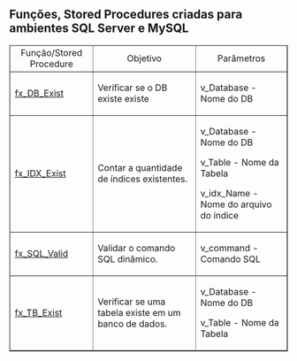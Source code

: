 <!DOCTYPE html>
<html>

## Funções, Stored Procedures criadas para ambientes SQL Server e MySQL
<table border="1" style="width:100%">
    <thead>
        <tr>
            <td align="center">Função/Stored Procedure</td>
            <td align="center">Objetivo</td>
            <td align="center">Parâmetros</td>
        </tr>
    </thead>
    <!-- -->
    <body>
        <tr>
            <td align="left">
                <a href="https://github.com/RogerioTonini/MySQL/blob/main/sys/Functions/fx_DB_Exist.sql">fx_DB_Exist </a> 
            </td>
            <td align="left"> Verificar se o DB existe existe </td>
            <td align="left">
                <p>v_Database - Nome do DB</p>
            </td>
        </tr>
        <!-- -->
        <tr>
        <td align="left">
            <a href="https://github.com/RogerioTonini/MySQL/blob/main/sys/Functions/fx_IDX_Exist.sql">fx_IDX_Exist </a>
        </td>
            <td align="left"> Contar a quantidade de índices existentes. </td>
            <td align="left">
                <p>v_Database - Nome do DB</p>
                <p>v_Table    - Nome da Tabela</p>
                <p>v_idx_Name - Nome do arquivo do índice</p>
            </td>
        </tr>
        <!-- -->
        <tr>
            <td>
                <a href="https://github.com/RogerioTonini/MySQL/blob/main/sys/Functions/fx_SQL_Valid.sql">fx_SQL_Valid </a>
            </td>
            <td align="left"> Validar o comando SQL dinâmico. </td>
            <td align="left">
                <p>v_command - Comando SQL</p>
            </td>
        </tr>
        <tr>
            <td>
                <a href="https://github.com/RogerioTonini/MySQL/blob/main/sys/Functions/fx_TB_Exist.sql">fx_TB_Exist </a>
            </td>
            <td align="left">Verificar se uma tabela existe em um banco de dados. </td>
            <td align="left">
                <p>v_Database - Nome do DB</p>
                <p>v_Table    - Nome da Tabela</p>
            </td>
        </tr>
    </body>
</table>
</html>